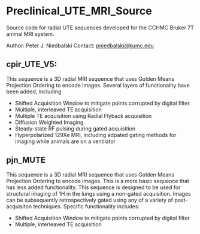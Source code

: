# Preclinical_UTE_MRI_Source
Source code for radial UTE sequences developed for the CCHMC Bruker 7T animal MRI system.

Author: Peter J. Niedbalski
Contact: pniedbalski@kumc.edu

## cpir_UTE_V5:
This sequence is a 3D radial MRI sequence that uses Golden Means Projection Ordering to encode images. Several layers of functionality have been added, including
* Shifted Acquisition Window to mitigate points corrupted by digital filter
* Multiple, interleaved TE acquisition
* Multiple TE acquisition using Radial Flyback acquisition
* Diffusion Weighted Imaging
* Steady-state RF pulsing during gated acquisition
* Hyperpolarized 129Xe MRI, including adpated gating methods for imaging while animals are on a ventilator

## pjn_MUTE
This sequence is a 3D radial MRI sequence that uses Golden Means Projection Ordering to encode images. This is a more basic sequence that has less added functionality. This sequence is designed to be used for structural imaging of 1H in the lungs using a non-gated acquisition. Images can be subsequently retrospectively gated using any of a variety of post-acquisiton techniques. Specific functionality includes:
* Shifted Acquisition Window to mitigate points corrupted by digital filter
* Multiple, interleaved TE acquisition
